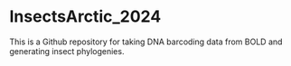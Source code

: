 # InsectsArctic_2024
This is a Github repository for taking DNA barcoding data from BOLD and generating insect phylogenies.
